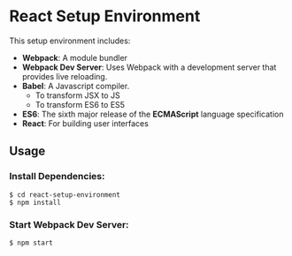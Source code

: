 # React Setup Environment

This setup environment includes:
 - **Webpack**: A module bundler
 - **Webpack Dev Server**: Uses Webpack with a development server that provides live reloading.
 - **Babel**: A Javascript compiler. 
   - To transform JSX to JS
   - To transform ES6 to ES5
 - **ES6**: The sixth major release of the **ECMAScript** language specification
 - **React**: For building user interfaces

## Usage
### Install Dependencies:
```
$ cd react-setup-environment
$ npm install
```
### Start Webpack Dev Server:
```
$ npm start
```
